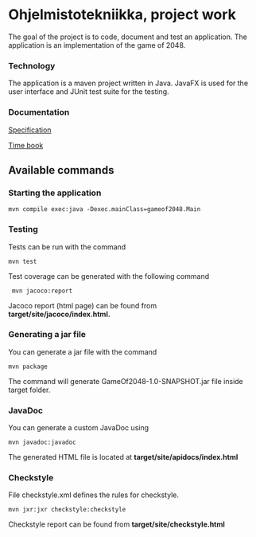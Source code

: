 # Ohjelmistotekniikka, project work

The goal of the project is to code, document and test an application. The application is an implementation of the game of 2048.

### Technology
The application is a maven project written in Java. JavaFX is used for the user interface and JUnit test suite for the testing. 
### Documentation
[Specification](https://github.com/yusifsalam/ot-harjoitustyo/blob/master/documentation/specification.md)

[Time book](https://github.com/yusifsalam/ot-harjoitustyo/blob/master/documentation/work_hours.md)

## Available commands
### Starting the application
```
mvn compile exec:java -Dexec.mainClass=gameof2048.Main
```
### Testing
Tests can be run with the command
```
mvn test
```
Test coverage can be generated with the following command
```
 mvn jacoco:report
```
Jacoco report (html page) can be found from **target/site/jacoco/index.html.** 
### Generating a jar file
You can generate a jar file with the command 
```
mvn package
```
The command will generate GameOf2048-1.0-SNAPSHOT.jar file inside target folder. 
### JavaDoc
You can generate a custom JavaDoc using
```
mvn javadoc:javadoc
```
The generated HTML file is located at **target/site/apidocs/index.html**
### Checkstyle
File checkstyle.xml defines the rules for checkstyle.
```
mvn jxr:jxr checkstyle:checkstyle
``` 
Checkstyle report can be found from **target/site/checkstyle.html**